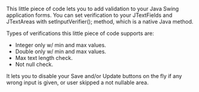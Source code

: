 This little piece of code lets you to add validation to your Java Swing application forms.
You can set verification to your JTextFields and JTextAreas with setInputVerifier(); method, which is a native Java method.

Types of verifications this little piece of code supports are:
* Integer only w/ min and max values.
* Double only w/ min and max values. 
* Max text length check.
* Not null check.

It lets you to disable your Save and/or Update buttons on the fly if any wrong input is given, or user skipped a not nullable area.
